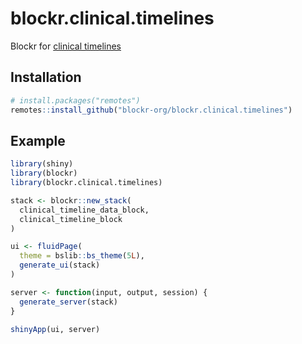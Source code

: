 <!-- badges: start -->
<!-- badges: end -->

# blockr.clinical.timelines

Blockr for [clinical timelines](https://github.com/devOpifex/clinical.timelines)

## Installation

``` r
# install.packages("remotes")
remotes::install_github("blockr-org/blockr.clinical.timelines")
```

## Example

``` r
library(shiny)
library(blockr)
library(blockr.clinical.timelines)

stack <- blockr::new_stack(
  clinical_timeline_data_block,
  clinical_timeline_block
)

ui <- fluidPage(
  theme = bslib::bs_theme(5L),
  generate_ui(stack)
)

server <- function(input, output, session) {
  generate_server(stack)
}

shinyApp(ui, server)
```

